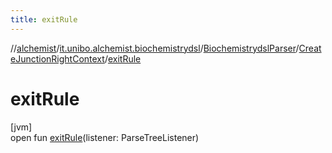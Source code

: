 ```yaml
---
title: exitRule
---
```

//[alchemist](../../../../index.html)/[it.unibo.alchemist.biochemistrydsl](../../index.html)/[BiochemistrydslParser](../index.html)/[CreateJunctionRightContext](index.html)/[exitRule](exit-rule.html)



# exitRule



[jvm]\
open fun [exitRule](exit-rule.html)(listener: ParseTreeListener)




